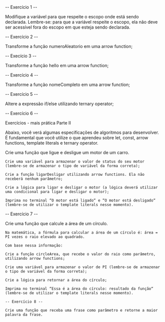 -- Exercício 1 --

Modifique a variável para que respeite o escopo onde está sendo declarada. Lembre-se: para que a variável respeite o escopo, ela não deve ser acessível fora do escopo em que esteja sendo declarada. 

-- Exercício 2 -- 

Transforme a função numeroAleatorio em uma arrow function;

-- Execício 3 --

Transforme a função hello em uma arrow function; 

-- Exercício 4 --

Transforme a função nomeCompleto em uma arrow function; 

-- Exercício 5 --

Altere a expressão if/else utilizando ternary operator;

-- Exercício 6 --

 Exercícios - mais prática
Parte II

Abaixo, você verá algumas especificações de algoritmos para desenvolver. É fundamental que você utilize o que aprendeu sobre let, const, arrow functions, template literals e ternary operator.

Crie uma função que ligue e desligue um motor de um carro.

    Crie uma variável para armazenar o valor de status do seu motor (lembre-se de armazenar o tipo de variável da forma correta);

    Crie a função ligarDesligar utilizando arrow functions. Ela não receberá nenhum parâmetro;

    Crie a lógica para ligar e desligar o motor (a lógica deverá utilizar uma condicional para ligar e desligar o motor);

    Imprima no terminal “O motor está ligado“ e “O motor está desligado“ (lembre-se de utilizar o template literals nesse momento).

-- Exercício 7 -- 

Crie uma função que calcule a área de um círculo.

    Na matemática, a fórmula para calcular a área de um círculo é: área = PI vezes o raio elevado ao quadrado.

    Com base nessa informação:

    Crie a função circleArea, que recebe o valor do raio como parâmetro, utilizando arrow functions;

    Crie uma variável para armazenar o valor de PI (lembre-se de armazenar o tipo de variável da forma correta);

    Crie a lógica para retornar a área do círculo;

    Imprima no terminal “Essa é a área do círculo: resultado da função“ (lembre-se de utilizar o template literals nesse momento). 

    -- Exercício 8 --

    Crie uma função que receba uma frase como parâmetro e retorne a maior palavra da frase. 


